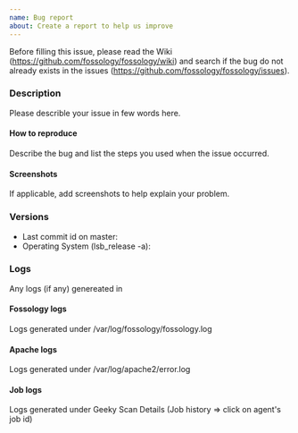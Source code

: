 ```yaml
---
name: Bug report
about: Create a report to help us improve
---
```


Before filling this issue, please read the Wiki (https://github.com/fossology/fossology/wiki)
and search if the bug do not already exists in the issues (https://github.com/fossology/fossology/issues).

### Description

Please describle your issue in few words here.

#### How to reproduce

Describe the bug and list the steps you used when the issue occurred.

#### Screenshots

If applicable, add screenshots to help explain your problem.

### Versions

* Last commit id on master:
* Operating System (lsb_release -a):

### Logs

Any logs (if any) genereated in

#### Fossology logs

Logs generated under /var/log/fossology/fossology.log

#### Apache logs

Logs generated under /var/log/apache2/error.log

#### Job logs

Logs generated under Geeky Scan Details (Job history => click on agent's job id)

